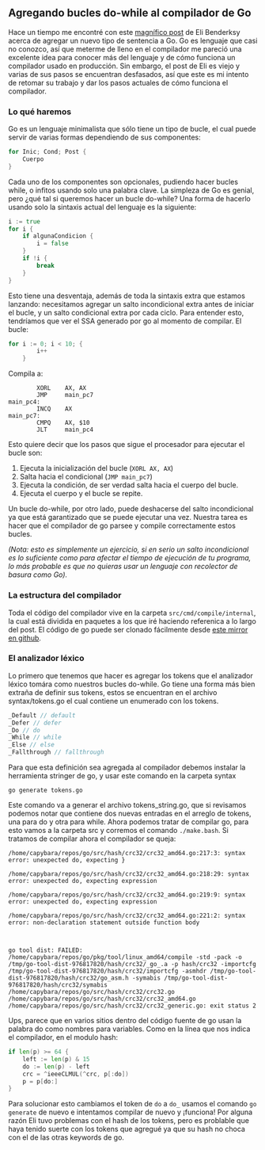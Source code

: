 ## Agregando bucles do-while al compilador de Go

Hace un tiempo me encontré con este [magnífico post](https://eli.thegreenplace.net/2019/go-compiler-internals-adding-a-new-statement-to-go-part-1/) de Eli Benderksy acerca de agregar un nuevo tipo de sentencia a Go. Go es lenguaje que casi no conozco, así que meterme de lleno en el compilador me pareció una excelente idea para conocer más del lenguaje y de cómo funciona un compilador usado en producción. Sin embargo, el post de Eli es viejo y varias de sus pasos se encuentran desfasados, así que este es mi intento de retomar su trabajo y dar los pasos actuales de cómo funciona el compilador.

### Lo qué haremos

Go es un lenguaje minimalista que sólo tiene un tipo de bucle, el cual puede servir de varias formas dependiendo de sus componentes:

```go
for Inic; Cond; Post {
    Cuerpo
}
```
Cada uno de los componentes son opcionales, pudiendo hacer bucles while, o infitos usando solo una palabra clave. La simpleza de Go es genial, pero ¿qué tal si queremos hacer un bucle do-while? Una forma de hacerlo usando solo la sintaxis actual del lenguaje es la siguiente:

```go
i := true
for i {
    if algunaCondicion {
        i = false
    }
    if !i {
        break
    }
}
```

Esto tiene una desventaja, además de toda la sintaxis extra que estamos lanzando: necesitamos agregar un salto incondicional extra antes de iniciar el bucle, y un salto condicional extra por cada ciclo. Para entender esto, tendríamos que ver el SSA generado por go al momento de compilar. El bucle:

```go
for i := 0; i < 10; {
		i++
	}
```

Compila a:

```
        XORL    AX, AX
        JMP     main_pc7
main_pc4:
        INCQ    AX
main_pc7:
        CMPQ    AX, $10
        JLT     main_pc4
```

Esto quiere decir que los pasos que sigue el procesador para ejecutar el bucle son:
1. Ejecuta la inicialización del bucle (`XORL AX, AX`)
2. Salta hacia el condicional (`JMP main_pc7`)
3. Ejecuta la condición, de ser verdad salta hacia el cuerpo del bucle.
4. Ejecuta el cuerpo y el bucle se repite.

Un bucle do-while, por otro lado, puede deshacerse del salto incondicional ya que está garantizado que se puede ejecutar una vez. Nuestra tarea es hacer que el compilador de go parsee y compile correctamente estos bucles.

*(Nota: esto es simplemente un ejercicio, si en serio un salto incondicional es lo suficiente como para afectar el tiempo de ejecución de tu programa, lo más probable es que no quieras usar un lenguaje con recolector de basura como Go).*

### La estructura del compilador
Toda el código del compilador vive en la carpeta `src/cmd/compile/internal`, la cual está dividida en paquetes a los que iré haciendo referenica a lo largo del post. El código de go puede ser clonado fácilmente desde [este mirror en github](https://github.com/golang/go/).

### El analizador léxico

Lo primero que tenemos que hacer es agregar los tokens que el analizador léxico tomára como nuestros bucles do-while. Go tiene una forma más bien extraña de definir sus tokens, estos se encuentran en el archivo syntax/tokens.go el cual contiene un enumerado con los tokens.

```go
_Default // default
_Defer // defer
_Do // do
_While // while
_Else // else
_Fallthrough // fallthrough
```

Para que esta definición sea agregada al compilador debemos instalar la herramienta stringer de go, y usar este comando en la carpeta syntax

```
go generate tokens.go
```

Este comando va a generar el archivo tokens_string.go, que si revisamos podemos notar que contiene dos nuevas entradas en el arreglo de tokens, una para do y otra para while. Ahora podemos tratar de compilar go, para esto vamos a la carpeta src y corremos el comando `./make.bash`. Si tratamos de compilar ahora el compilador se queja:

```
/home/capybara/repos/go/src/hash/crc32/crc32_amd64.go:217:3: syntax error: unexpected do, expecting }

/home/capybara/repos/go/src/hash/crc32/crc32_amd64.go:218:29: syntax error: unexpected do, expecting expression

/home/capybara/repos/go/src/hash/crc32/crc32_amd64.go:219:9: syntax error: unexpected do, expecting expression

/home/capybara/repos/go/src/hash/crc32/crc32_amd64.go:221:2: syntax error: non-declaration statement outside function body

  

go tool dist: FAILED: /home/capybara/repos/go/pkg/tool/linux_amd64/compile -std -pack -o /tmp/go-tool-dist-976817820/hash/crc32/_go_.a -p hash/crc32 -importcfg /tmp/go-tool-dist-976817820/hash/crc32/importcfg -asmhdr /tmp/go-tool-dist-976817820/hash/crc32/go_asm.h -symabis /tmp/go-tool-dist-976817820/hash/crc32/symabis /home/capybara/repos/go/src/hash/crc32/crc32.go /home/capybara/repos/go/src/hash/crc32/crc32_amd64.go /home/capybara/repos/go/src/hash/crc32/crc32_generic.go: exit status 2
```

Ups, parece que en varios sitios dentro del código fuente de go usan la palabra do como nombres para variables. Como en la línea que nos indica el compilador, en el modulo hash:

```go
if len(p) >= 64 {
	left := len(p) & 15
	do := len(p) - left
	crc = ^ieeeCLMUL(^crc, p[:do])
	p = p[do:]
}
```

Para solucionar esto cambiamos el token de `do` a `do_` usamos el comando `go generate` de nuevo e intentamos compilar de nuevo y ¡funciona! Por alguna razón Eli tuvo problemas con el hash de los tokens, pero es problable que haya tenido suerte con los tokens que agregué ya que su hash no choca con el de las otras keywords de go.

